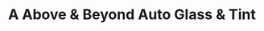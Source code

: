 ---
title: "A Above & Beyond Auto Glass & Tint"
url: /albuquerque/a-above-und-beyond-auto-glass-und-tint/
shop: Autowerkstatt
---